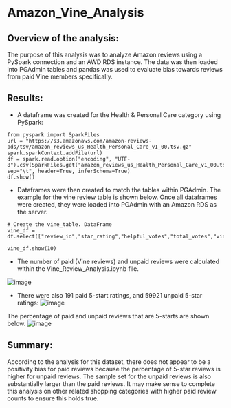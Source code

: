 # Amazon_Vine_Analysis

## Overview of the analysis: 
The purpose of this analysis was to analyze Amazon reviews using a PySpark connection and an AWD RDS instance. The data was then loaded into PGAdmin tables and pandas was used to evaluate bias towards reviews from paid Vine members specifically. 

## Results:
* A dataframe was created for the Health & Personal Care category using PySpark: 
```
from pyspark import SparkFiles
url = "https://s3.amazonaws.com/amazon-reviews-pds/tsv/amazon_reviews_us_Health_Personal_Care_v1_00.tsv.gz"
spark.sparkContext.addFile(url)
df = spark.read.option("encoding", "UTF-8").csv(SparkFiles.get("amazon_reviews_us_Health_Personal_Care_v1_00.tsv.gz"), sep="\t", header=True, inferSchema=True)
df.show()
```
* Dataframes were then created to match the tables within PGAdmin. The example for the vine review table is shown below. Once all dataframes were created, they were loaded into PGAdmin with an Amazon RDS as the server.
```
# Create the vine_table. DataFrame
vine_df = df.select(["review_id","star_rating","helpful_votes","total_votes","vine","verified_purchase"])

vine_df.show(10)
```
* The number of paid (Vine reviews) and unpaid reviews were calculated within the Vine_Review_Analysis.ipynb file. 

![image](https://user-images.githubusercontent.com/105991478/195216511-56dd112e-9cb9-49b5-8360-0ed81f806fd0.png)

* There were also 191 paid 5-start ratings, and 59921 unpaid 5-star ratings:
![image](https://user-images.githubusercontent.com/105991478/195216812-bbc9c07d-71a6-4e77-a4d0-4ddc81a33e1f.png)

The percentage of paid and unpaid reviews that are 5-starts are shown below. 
![image](https://user-images.githubusercontent.com/105991478/195216861-94956fd7-1ebb-48f0-8939-245875940add.png)

## Summary: 

According to the analysis for this dataset, there does not appear to be a positivity bias for paid reviews because the percentage of 5-star reviews is higher for unpaid reviews. The sample set for the unpaid reviews is also substantially larger than the paid reviews. It may make sense to complete this analysis on other related shopping categories with higher paid review counts to ensure this holds true. 
